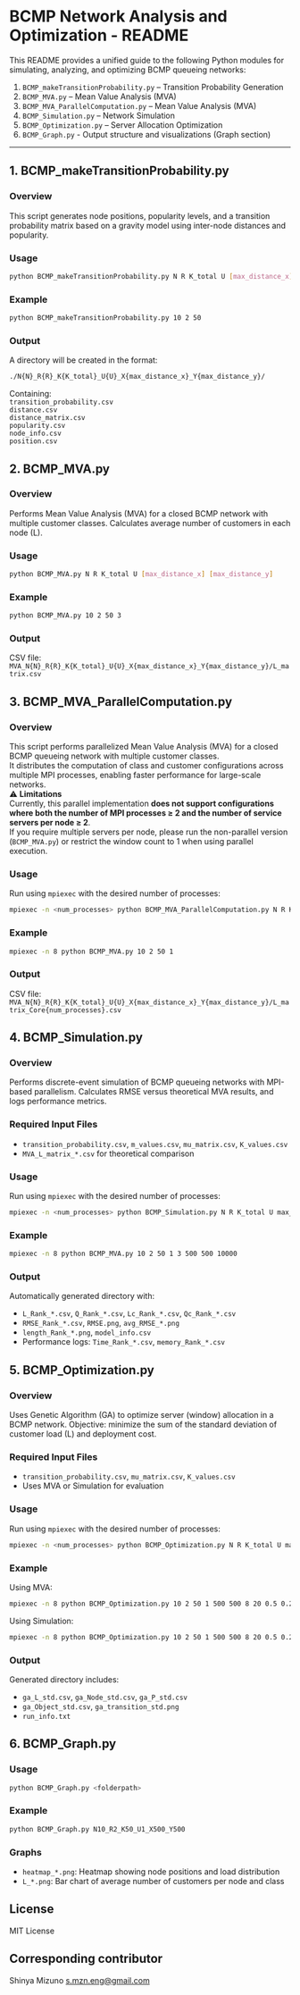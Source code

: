 # BCMP Network Analysis and Optimization - README

This README provides a unified guide to the following Python modules for simulating, analyzing, and optimizing BCMP queueing networks:

1. `BCMP_makeTransitionProbability.py` – Transition Probability Generation  
2. `BCMP_MVA.py` – Mean Value Analysis (MVA)
3. `BCMP_MVA_ParallelComputation.py` – Mean Value Analysis (MVA)
4. `BCMP_Simulation.py` – Network Simulation  
5. `BCMP_Optimization.py` – Server Allocation Optimization  
6. `BCMP_Graph.py` - Output structure and visualizations (Graph section)  

---

## 1. BCMP_makeTransitionProbability.py

### Overview
This script generates node positions, popularity levels, and a transition probability matrix based on a gravity model using inter-node distances and popularity.

### Usage
```bash
python BCMP_makeTransitionProbability.py N R K_total U [max_distance_x] [max_distance_y]
```

### Example
```bash
python BCMP_makeTransitionProbability.py 10 2 50
```

### Output
A directory will be created in the format:
```bash
./N{N}_R{R}_K{K_total}_U{U}_X{max_distance_x}_Y{max_distance_y}/
```

Containing:  
`transition_probability.csv`  
`distance.csv`  
`distance_matrix.csv`  
`popularity.csv`  
`node_info.csv`  
`position.csv`  


## 2. BCMP_MVA.py 

### Overview
Performs Mean Value Analysis (MVA) for a closed BCMP network with multiple customer classes. Calculates average number of customers in each node (L).

### Usage
```bash
python BCMP_MVA.py N R K_total U [max_distance_x] [max_distance_y]
```

### Example
```bash
python BCMP_MVA.py 10 2 50 3
```

### Output
CSV file:  
`MVA_N{N}_R{R}_K{K_total}_U{U}_X{max_distance_x}_Y{max_distance_y}/L_matrix.csv`  



## 3. BCMP_MVA_ParallelComputation.py

### Overview
This script performs parallelized Mean Value Analysis (MVA) for a closed BCMP queueing network with multiple customer classes.  
It distributes the computation of class and customer configurations across multiple MPI processes, enabling faster performance for large-scale networks.  
⚠️ **Limitations**  
Currently, this parallel implementation **does not support configurations where both the number of MPI processes ≥ 2 and the number of service servers per node ≥ 2**.  
If you require multiple servers per node, please run the non-parallel version (`BCMP_MVA.py`) or restrict the window count to 1 when using parallel execution.


### Usage
Run using `mpiexec` with the desired number of processes:
```bash
mpiexec -n <num_processes> python BCMP_MVA_ParallelComputation.py N R K_total [max_distance_x] [max_distance_y]
```

### Example
```bash
mpiexec -n 8 python BCMP_MVA.py 10 2 50 1
```

### Output
CSV file:  
`MVA_N{N}_R{R}_K{K_total}_U{U}_X{max_distance_x}_Y{max_distance_y}/L_matrix_Core{num_processes}.csv`  



## 4. BCMP_Simulation.py

### Overview
Performs discrete-event simulation of BCMP queueing networks with MPI-based parallelism. Calculates RMSE versus theoretical MVA results, and logs performance metrics.

### Required Input Files
- `transition_probability.csv`, `m_values.csv`, `mu_matrix.csv`, `K_values.csv`
- `MVA_L_matrix_*.csv` for theoretical comparison

### Usage
Run using `mpiexec` with the desired number of processes:
```bash
mpiexec -n <num_processes> python BCMP_Simulation.py N R K_total U max_x max_y sim_time
```

### Example
```bash
mpiexec -n 8 python BCMP_MVA.py 10 2 50 1 3 500 500 10000
```

### Output
Automatically generated directory with:
- `L_Rank_*.csv`, `Q_Rank_*.csv`, `Lc_Rank_*.csv`, `Qc_Rank_*.csv`
- `RMSE_Rank_*.csv`, `RMSE.png`, `avg_RMSE_*.png`
- `length_Rank_*.png`, `model_info.csv`
- Performance logs: `Time_Rank_*.csv`, `memory_Rank_*.csv`



## 5. BCMP_Optimization.py

### Overview
Uses Genetic Algorithm (GA) to optimize server (window) allocation in a BCMP network. Objective: minimize the sum of the standard deviation of customer load (L) and deployment cost.

### Required Input Files
- `transition_probability.csv`, `mu_matrix.csv`, `K_values.csv`
- Uses MVA or Simulation for evaluation

### Usage
Run using `mpiexec` with the desired number of processes:
```bash
mpiexec -n <num_processes> python BCMP_Optimization.py N R K_total U max_x max_y npop ngen crosspb mutpb P algorithm [sim_time]
```

### Example
Using MVA:
```bash
mpiexec -n 8 python BCMP_Optimization.py 10 2 50 1 500 500 8 20 0.5 0.2 1 1
```
Using Simulation:
```bash
mpiexec -n 8 python BCMP_Optimization.py 10 2 50 1 500 500 8 20 0.5 0.2 1 2 10000
```

### Output
Generated directory includes:
- `ga_L_std.csv`, `ga_Node_std.csv`, `ga_P_std.csv`
- `ga_Object_std.csv`, `ga_transition_std.png`
- `run_info.txt`


## 6. BCMP_Graph.py

### Usage
```bash
python BCMP_Graph.py <folderpath>
```

### Example
```bash
python BCMP_Graph.py N10_R2_K50_U1_X500_Y500 
```


### Graphs
- `heatmap_*.png`: Heatmap showing node positions and load distribution
- `L_*.png`: Bar chart of average number of customers per node and class


## License
MIT License

## Corresponding contributor
Shinya Mizuno
s.mzn.eng@gmail.com












